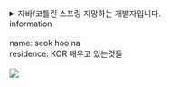 
<details>
 <summary>
 자바/코틀린 스프링 지망하는 개발자입니다.
 <br>information<br/>  
<br>name: seok hoo na</br>
 residence: KOR
  배우고 있는것들 
</summary>
<img src="https://img.shields.io/badge/js-F7DF1E?style=for-the-badge&logo=js&logoColor=white"/></a>
<img src="https://img.shields.io/badge/springboot-6DB33F?style=for-the-badge&logo=springboot&logoColor=white"/></a>
<img src="https://img.shields.io/badge/Java-007396?style=for-the-badge&logo=OpenJDK&logoColor=white"/>
<img src="https://img.shields.io/badge/IntelliJ_IDEA-000000.svg?style=for-the-badge&logo=intellij-idea&logoColor=white"/>
<img src="https://img.shields.io/badge/Spring_Security-6DB33F?style=for-the-badge&logo=Spring-Security&logoColor=white"/>
<h2> database</h2>
<br>
<img src="https://img.shields.io/badge/mysql-4479A1?style=for-the-badge&logo=mysql&logoColor=white"/></a>
</details>
   <br><img src="https://github-readme-stats.vercel.app/api/top-langs/?username=cokkiboy&layout=compact"></br>


